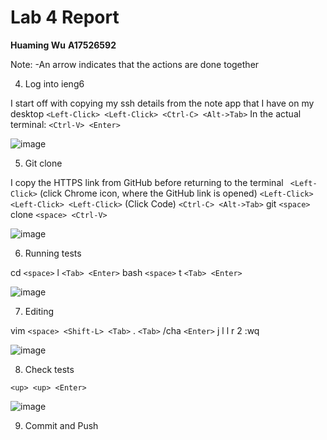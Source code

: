 # Lab 4 Report
**Huaming Wu**
**A17526592**

Note: 
-An arrow indicates that the actions are done together

4. Log into ieng6

  I start off with copying my ssh details from the note app that I have on my desktop
  `<Left-Click> <Left-Click> <Ctrl-C> <Alt->Tab>`
  In the actual terminal:
  `<Ctrl-V> <Enter>`

  ![image](https://github.com/hwu27/cse15l-lab-reports/assets/130116077/8828be34-02f1-4569-9492-c4927adfaadf)

5. Git clone
    
  I copy the HTTPS link from GitHub before returning to the terminal
 ` <Left-Click>` (click Chrome icon, where the GitHub link is opened)
  `<Left-Click> <Left-Click> <Left-Click>` (Click Code) `<Ctrl-C> <Alt->Tab>`
  git `<space>` clone `<space> <Ctrl-V>`

  ![image](https://github.com/hwu27/cse15l-lab-reports/assets/130116077/2da682f3-5022-409c-ab87-ca2be3c2b8f7)

6. Running tests

  cd `<space>` l `<Tab> <Enter>`
  bash `<space>` t `<Tab> <Enter>`
 
  ![image](https://github.com/hwu27/cse15l-lab-reports/assets/130116077/9130ad5f-a1b8-422a-b5b0-bc26f5dfa349)

7. Editing
    
  vim `<space> <Shift-L> <Tab>` . `<Tab>`
  /cha `<Enter>` j l l r 2
  :wq <Enter>
    
  ![image](https://github.com/hwu27/cse15l-lab-reports/assets/130116077/3a8ab014-212e-4268-94fe-ccfb430df6d4)  

8. Check tests
    
  `<up> <up> <Enter>`
    
  ![image](https://github.com/hwu27/cse15l-lab-reports/assets/130116077/992c4f2b-fe65-46c4-a120-e960a94bf778)
      
9. Commit and Push



